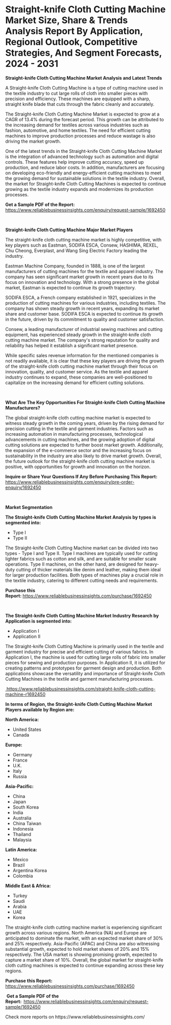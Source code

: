 <p><h1>Straight-knife Cloth Cutting Machine Market Size, Share & Trends Analysis Report By Application, Regional Outlook, Competitive Strategies, And Segment Forecasts, 2024 - 2031</h1></p><p><strong>Straight-knife Cloth Cutting Machine Market Analysis and Latest Trends</strong></p>
<p><p>A Straight-knife Cloth Cutting Machine is a type of cutting machine used in the textile industry to cut large rolls of cloth into smaller pieces with precision and efficiency. These machines are equipped with a sharp, straight knife blade that cuts through the fabric cleanly and accurately.</p><p>The Straight-knife Cloth Cutting Machine Market is expected to grow at a CAGR of 13.4% during the forecast period. This growth can be attributed to the increasing demand for textiles across various industries such as fashion, automotive, and home textiles. The need for efficient cutting machines to improve production processes and reduce wastage is also driving the market growth.</p><p>One of the latest trends in the Straight-knife Cloth Cutting Machine Market is the integration of advanced technology such as automation and digital controls. These features help improve cutting accuracy, speed up production, and reduce labor costs. In addition, manufacturers are focusing on developing eco-friendly and energy-efficient cutting machines to meet the growing demand for sustainable solutions in the textile industry. Overall, the market for Straight-knife Cloth Cutting Machines is expected to continue growing as the textile industry expands and modernizes its production processes.</p></p>
<p><strong>Get a Sample PDF of the Report:&nbsp;</strong> <a href="https://www.reliablebusinessinsights.com/enquiry/request-sample/1692450">https://www.reliablebusinessinsights.com/enquiry/request-sample/1692450</a></p>
<p>&nbsp;</p>
<p><strong>Straight-knife Cloth Cutting Machine Major Market Players</strong></p>
<p><p>The straight-knife cloth cutting machine market is highly competitive, with key players such as Eastman, SODIFA ESCA, Consew, HASHIMA, REXEL, Chu Cheong, Everplast, and Wang Sing Electric Factory leading the industry. </p><p>Eastman Machine Company, founded in 1888, is one of the largest manufacturers of cutting machines for the textile and apparel industry. The company has seen significant market growth in recent years due to its focus on innovation and technology. With a strong presence in the global market, Eastman is expected to continue its growth trajectory.</p><p>SODIFA ESCA, a French company established in 1921, specializes in the production of cutting machines for various industries, including textiles. The company has shown steady growth in recent years, expanding its market share and customer base. SODIFA ESCA is expected to continue its growth in the future, driven by its commitment to quality and customer satisfaction.</p><p>Consew, a leading manufacturer of industrial sewing machines and cutting equipment, has experienced steady growth in the straight-knife cloth cutting machine market. The company's strong reputation for quality and reliability has helped it establish a significant market presence.</p><p>While specific sales revenue information for the mentioned companies is not readily available, it is clear that these key players are driving the growth of the straight-knife cloth cutting machine market through their focus on innovation, quality, and customer service. As the textile and apparel industry continues to expand, these companies are well-positioned to capitalize on the increasing demand for efficient cutting solutions.</p></p>
<p>&nbsp;</p>
<p><strong>What Are The Key Opportunities For Straight-knife Cloth Cutting Machine Manufacturers?</strong></p>
<p><p>The global straight-knife cloth cutting machine market is expected to witness steady growth in the coming years, driven by the rising demand for precision cutting in the textile and garment industries. Factors such as increasing automation in manufacturing processes, technological advancements in cutting machines, and the growing adoption of digital cutting solutions are expected to further boost market growth. Additionally, the expansion of the e-commerce sector and the increasing focus on sustainability in the industry are also likely to drive market growth. Overall, the future outlook for the straight-knife cloth cutting machine market is positive, with opportunities for growth and innovation on the horizon.</p></p>
<p><strong>Inquire or Share Your Questions If Any Before Purchasing This Report:</strong> <a href="https://www.reliablebusinessinsights.com/enquiry/pre-order-enquiry/1692450">https://www.reliablebusinessinsights.com/enquiry/pre-order-enquiry/1692450</a></p>
<p>&nbsp;</p>
<p><strong>Market Segmentation</strong></p>
<p><strong>The Straight-knife Cloth Cutting Machine Market Analysis by types is segmented into:</strong></p>
<p><ul><li>Type I</li><li>Type II</li></ul></p>
<p><p>The Straight-knife Cloth Cutting Machine market can be divided into two types - Type I and Type II. Type I machines are typically used for cutting lighter fabrics such as cotton and silk, and are suitable for smaller scale operations. Type II machines, on the other hand, are designed for heavy-duty cutting of thicker materials like denim and leather, making them ideal for larger production facilities. Both types of machines play a crucial role in the textile industry, catering to different cutting needs and requirements.</p></p>
<p><strong>Purchase this Report:&nbsp;</strong><a href="https://www.reliablebusinessinsights.com/purchase/1692450">https://www.reliablebusinessinsights.com/purchase/1692450</a></p>
<p>&nbsp;</p>
<p><strong>The Straight-knife Cloth Cutting Machine Market Industry Research by Application is segmented into:</strong></p>
<p><ul><li>Application I</li><li>Application II</li></ul></p>
<p><p>The Straight-knife Cloth Cutting Machine is primarily used in the textile and garment industry for precise and efficient cutting of various fabrics. In Application I, the machine is used for cutting large rolls of fabric into smaller pieces for sewing and production purposes. In Application II, it is utilized for creating patterns and prototypes for garment design and production. Both applications showcase the versatility and importance of Straight-knife Cloth Cutting Machines in the textile and garment manufacturing processes.</p></p>
<p><a href="https://www.reliablebusinessinsights.com/straight-knife-cloth-cutting-machine-r1692450">&nbsp;https://www.reliablebusinessinsights.com/straight-knife-cloth-cutting-machine-r1692450</a></p>
<p><strong>In terms of Region, the Straight-knife Cloth Cutting Machine Market Players available by Region are:</strong></p>
<p>
    <p> <strong> North America: </strong>
        <ul>
            <li>United States</li>
            <li>Canada</li>
        </ul>
        </p> 
    <p> <strong> Europe: </strong>
        <ul>
            <li>Germany</li>
            <li>France</li>
            <li>U.K.</li>
            <li>Italy</li>
            <li>Russia</li>
        </ul>
        </p> 
    <p> <strong> Asia-Pacific: </strong>
        <ul>
            <li>China</li>
            <li>Japan</li>
            <li>South Korea</li>
            <li>India</li>
            <li>Australia</li>
            <li>China Taiwan</li>
            <li>Indonesia</li>
            <li>Thailand</li>
            <li>Malaysia</li>
        </ul>
        </p> 
    <p> <strong> Latin America: </strong>
        <ul>
            <li>Mexico</li>
            <li>Brazil</li>
            <li>Argentina Korea</li>
            <li>Colombia</li>
        </ul>
        </p> 
    <p> <strong> Middle East & Africa: </strong>
        <ul>
            <li>Turkey</li>
            <li>Saudi</li>
            <li>Arabia</li>
            <li>UAE</li>
            <li>Korea</li>
        </ul>
    </p>
    </p>
<p><p>The straight-knife cloth cutting machine market is experiencing significant growth across various regions. North America (NA) and Europe are anticipated to dominate the market, with an expected market share of 30% and 25% respectively. Asia-Pacific (APAC) and China are also witnessing substantial growth, expected to hold market shares of 20% and 15% respectively. The USA market is showing promising growth, expected to capture a market share of 10%. Overall, the global market for straight-knife cloth cutting machines is expected to continue expanding across these key regions.</p></p>
<p><strong>Purchase this Report: </strong><a href="https://www.reliablebusinessinsights.com/purchase/1692450">https://www.reliablebusinessinsights.com/purchase/1692450</a></p>
<p>&nbsp;<strong>Get a Sample PDF of the Report:&nbsp;&nbsp;</strong><a href="https://www.reliablebusinessinsights.com/enquiry/request-sample/1692450">https://www.reliablebusinessinsights.com/enquiry/request-sample/1692450</a></p>
<p><strong></strong></p>
<p>Check more reports on https://www.reliablebusinessinsights.com/</p>
